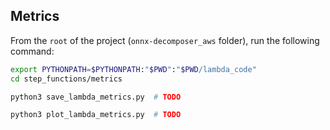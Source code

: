 ## Metrics

From the `root` of the project (`onnx-decomposer_aws` folder), run the following command:
```bash
export PYTHONPATH=$PYTHONPATH:"$PWD":"$PWD/lambda_code"
cd step_functions/metrics
```

```bash
python3 save_lambda_metrics.py  # TODO
```

```bash
python3 plot_lambda_metrics.py  # TODO
```
